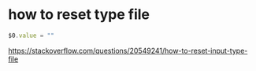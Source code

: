 # how to reset type file

```js
$0.value = ""
```

https://stackoverflow.com/questions/20549241/how-to-reset-input-type-file
